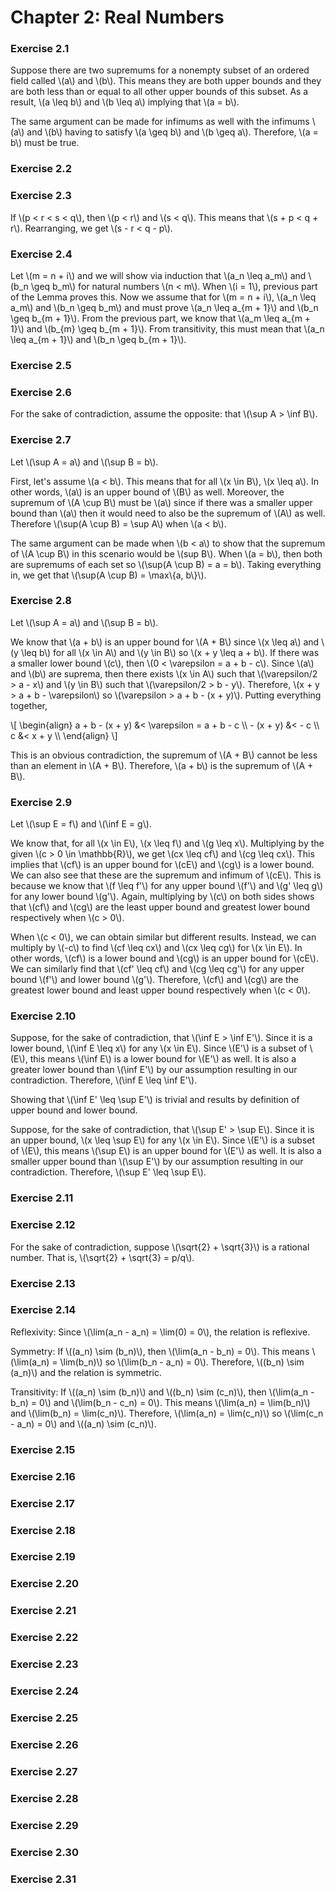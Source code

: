 # Chapter 2: Real Numbers

### Exercise 2.1

Suppose there are two supremums for a nonempty subset of an ordered field called \\(a\\) and \\(b\\). This means they are both upper bounds and they are both less than or equal to all other upper bounds of this subset. As a result, \\(a \leq b\\) and \\(b \leq a\\) implying that \\(a = b\\).

The same argument can be made for infimums as well with the infimums \\(a\\) and \\(b\\) having to satisfy \\(a \geq b\\) and \\(b \geq a\\). Therefore, \\(a = b\\) must be true.

### Exercise 2.2



### Exercise 2.3

If \\(p < r < s < q\\), then \\(p < r\\) and \\(s < q\\). This means that \\(s + p < q + r\\). Rearranging, we get \\(s - r < q - p\\).

### Exercise 2.4

Let \\(m = n + i\\) and we will show via induction that \\(a_n \leq a_m\\) and \\(b_n \geq b_m\\) for natural numbers \\(n < m\\). When \\(i = 1\\), previous part of the Lemma proves this. Now we assume that for \\(m = n + i\\), \\(a_n \leq a_m\\) and \\(b_n \geq b_m\\) and must prove \\(a_n \leq a_{m + 1}\\) and \\(b_n \geq b_{m + 1}\\). From the previous part, we know that \\(a_m \leq a_{m + 1}\\) and \\(b_{m} \geq b_{m + 1}\\). From transitivity, this must mean that \\(a_n \leq a_{m + 1}\\) and \\(b_n \geq b_{m + 1}\\).

### Exercise 2.5



### Exercise 2.6

For the sake of contradiction, assume the opposite: that \\(\sup A > \inf B\\).

### Exercise 2.7

Let \\(\sup A = a\\) and \\(\sup B = b\\).

First, let's assume \\(a < b\\). This means that for all \\(x \in B\\), \\(x \leq a\\). In other words, \\(a\\) is an upper bound of \\(B\\) as well. Moreover, the supremum of \\(A \cup B\\) must be \\(a\\) since if there was a smaller upper bound than \\(a\\) then it would need to also be the supremum of \\(A\\) as well. Therefore \\(\sup(A \cup B) = \sup A\\) when \\(a < b\\).

The same argument can be made when \\(b < a\\) to show that the supremum of \\(A \cup B\\) in this scenario would be \\(sup B\\). When \\(a = b\\), then both are supremums of each set so \\(\sup(A \cup B) = a = b\\). Taking everything in, we get that \\(\sup(A \cup B) = \max\\{a, b\\}\\).

### Exercise 2.8

Let \\(\sup A = a\\) and \\(\sup B = b\\).

We know that \\(a + b\\) is an upper bound for \\(A + B\\) since \\(x \leq a\\) and \\(y \leq b\\) for all \\(x \in A\\) and \\(y \in B\\) so \\(x + y \leq a + b\\). If there was a smaller lower bound \\(c\\), then \\(0 < \varepsilon = a + b - c\\). Since \\(a\\) and \\(b\\) are suprema, then there exists \\(x \in A\\) such that \\(\varepsilon/2 > a - x\\) and \\(y \in B\\) such that \\(\varepsilon/2 > b - y\\). Therefore, \\(x + y > a + b - \varepsilon\\) so \\(\varepsilon > a + b - (x + y)\\). Putting everything together,

\\[
  \begin{align}
    a + b - (x + y) &< \varepsilon = a + b - c \\\\
    - (x + y) &< - c \\\\
    c &< x + y \\\\
  \end{align}
\\]

This is an obvious contradiction, the supremum of \\(A + B\\) cannot be less than an element in \\(A + B\\). Therefore, \\(a + b\\) is the supremum of \\(A + B\\).

### Exercise 2.9

Let \\(\sup E = f\\) and \\(\inf E = g\\).

We know that, for all \\(x \in E\\), \\(x \leq f\\) and \\(g \leq x\\). Multiplying by the given \\(c > 0 \in \mathbb{R}\\), we get \\(cx \leq cf\\) and \\(cg \leq cx\\). This implies that \\(cf\\) is an upper bound for \\(cE\\) and \\(cg\\) is a lower bound. We can also see that these are the supremum and infimum of \\(cE\\). This is because we know that \\(f \leq f'\\) for any upper bound \\(f'\\) and \\(g' \leq g\\) for any lower bound \\(g'\\). Again, multiplying by \\(c\\) on both sides shows that \\(cf\\) and \\(cg\\) are the least upper bound and greatest lower bound respectively when \\(c > 0\\).

When \\(c < 0\\), we can obtain similar but different results. Instead, we can multiply by \\(-c\\) to find \\(cf \leq cx\\) and \\(cx \leq cg\\) for \\(x \in E\\). In other words, \\(cf\\) is a lower bound and \\(cg\\) is an upper bound for \\(cE\\). We can similarly find that \\(cf' \leq cf\\) and \\(cg \leq cg'\\) for any upper bound \\(f'\\) and lower bound \\(g'\\). Therefore, \\(cf\\) and \\(cg\\) are the greatest lower bound and least upper bound respectively when \\(c < 0\\).

### Exercise 2.10

Suppose, for the sake of contradiction, that \\(\inf E > \inf E'\\). Since it is a lower bound, \\(\inf E \leq x\\) for any \\(x \in E\\). Since \\(E'\\) is a subset of \\(E\\), this means \\(\inf E\\) is a lower bound for \\(E'\\) as well. It is also a greater lower bound than \\(\inf E'\\) by our assumption resulting in our contradiction. Therefore, \\(\inf E \leq \inf E'\\).

Showing that \\(\inf E' \leq \sup E'\\) is trivial and results by definition of upper bound and lower bound.

Suppose, for the sake of contradiction, that \\(\sup E' > \sup E\\). Since it is an upper bound, \\(x \leq \sup E\\) for any \\(x \in E\\). Since \\(E'\\) is a subset of \\(E\\), this means \\(\sup E\\) is an upper bound for \\(E'\\) as well. It is also a smaller upper bound than \\(\sup E'\\) by our assumption resulting in our contradiction. Therefore, \\(\sup E' \leq \sup E\\).

### Exercise 2.11



### Exercise 2.12

For the sake of contradiction, suppose \\(\sqrt{2} + \sqrt{3}\\) is a rational number. That is, \\(\sqrt{2} + \sqrt{3} = p/q\\).

### Exercise 2.13



### Exercise 2.14

Reflexivity: Since \\(\lim(a_n - a_n) = \lim(0) = 0\\), the relation is reflexive.

Symmetry: If \\((a_n) \sim (b_n)\\), then \\(\lim(a_n - b_n) = 0\\). This means \\(\lim(a_n) = \lim(b_n)\\) so \\(\lim(b_n - a_n) = 0\\). Therefore, \\((b_n) \sim (a_n)\\) and the relation is symmetric.

Transitivity: If \\((a_n) \sim (b_n)\\) and \\((b_n) \sim (c_n)\\), then \\(\lim(a_n - b_n) = 0\\) and \\(\lim(b_n - c_n) = 0\\). This means \\(\lim(a_n) = \lim(b_n)\\) and \\(\lim(b_n) = \lim(c_n)\\). Therefore, \\(\lim(a_n) = \lim(c_n)\\) so \\(\lim(c_n - a_n) = 0\\) and \\((a_n) \sim (c_n)\\).

### Exercise 2.15



### Exercise 2.16



### Exercise 2.17



### Exercise 2.18



### Exercise 2.19



### Exercise 2.20



### Exercise 2.21



### Exercise 2.22



### Exercise 2.23



### Exercise 2.24



### Exercise 2.25



### Exercise 2.26



### Exercise 2.27



### Exercise 2.28



### Exercise 2.29



### Exercise 2.30



### Exercise 2.31


